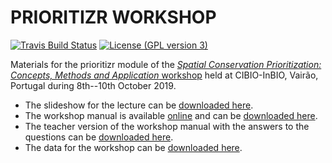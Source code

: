 # PRIORITIZR WORKSHOP

[![Travis Build Status](https://img.shields.io/travis/prioritizr/cibio-workshop/master.svg?label=Status)](https://travis-ci.org/prioritizr/cibio-workshop)
[![License (GPL version 3)](https://img.shields.io/badge/License-GNU%20GPL%20version%203-brightgreen.svg)](http://opensource.org/licenses/GPL-3.0)

Materials for the prioritizr module of the [_Spatial Conservation Prioritization: Concepts, Methods and Application_ workshop](https://cibio.up.pt/workshops--courses/details/advanced-course-spatial-conservation-prioritization-) held at CIBIO-InBIO, Vairão, Portugal during 8th--10th October 2019.

* The slideshow for the lecture can be [downloaded here](https://github.com/prioritizr/cibio-workshop/raw/master/slides.pptx).
* The workshop manual is available [online](https://prioritizr.github.io/cibio-workshop/) and can be [downloaded here](https://prioritizr.github.io/cibio-workshop/prioritizr-workshop-manual.pdf).
* The teacher version of the workshop manual with the answers to the questions can be [downloaded here](https://prioritizr.github.io/cibio-workshop/prioritizr-workshop-manual-teacher.pdf).
* The data for the workshop can be [downloaded here](https://github.com/prioritizr/cibio-workshop/raw/master/data.zip).
